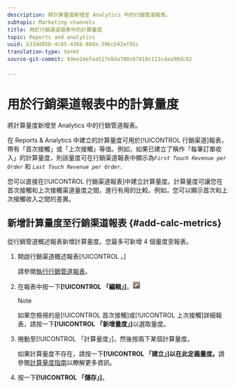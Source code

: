 ```yaml
---
description: 將計算量度新增至 Analytics 中的行銷管道報表。
subtopic: Marketing channels
title: 用於行銷渠道報表中的計算量度
topic: Reports and analytics
uuid: b33dd05b-4c85-436b-88da-396cb42ef01c
translation-type: tm+mt
source-git-commit: 99ee24efaa517e8da700c67818c111c4aa90dc02

---
```



# 用於行銷渠道報表中的計算量度

將計算量度新增至 Analytics 中的行銷管道報表。

在 Reports &amp; Analytics 中建立的計算量度可用於[!UICONTROL 行銷渠道]報表，帶有「首次接觸」或「上次接觸」等值。例如，如果已建立了稱作「每筆訂單收入」的計算量度，則該量度可在行銷渠道報表中顯示為&#x200B;*`First Touch Revenue per Order`* 和 *`Last Touch Revenue per Order`*.

您可以直接在[!UICONTROL 行銷渠道報表]中建立計算量度。計算量度可讓您在首次接觸和上次接觸渠道量度之間，進行有用的比較。例如，您可以顯示首次和上次接觸收入之間的差異。

## 新增計算量度至行銷渠道報表 {#add-calc-metrics}

從行銷管道概述報表新增計算量度。您最多可新增 4 個量度至報表。

1. 開啟行銷渠道概述報表[!UICONTROL 。]

   請參閱[執行行銷管道報表](/help/components/c-marketing-channels/t-reports-sc.md)。

1. 在報表中按一下&#x200B;**[!UICONTROL 「編輯」]**。![](assets/metric_edit_icon.png)

   >[!NOTE]
   >
   >如果您檢視的是[!UICONTROL 首次接觸]或[!UICONTROL 上次接觸]詳細報表，請按一下&#x200B;**[!UICONTROL 「新增量度」]**&#x200B;以選取量度。

1. 捲動至[!UICONTROL 「計算量度」]，然後按兩下某個計算量度。

   如果計算量度不存在，請按一下&#x200B;**[!UICONTROL 「建立」]以在此定義量度。**&#x200B;請參閱[計算量度指南](https://marketing.adobe.com/resources/help/en_US/analytics/calcmetrics/)以瞭解更多資訊。
1. 按一下&#x200B;**[!UICONTROL 「儲存」]**。
